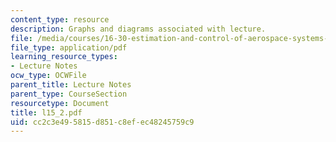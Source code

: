 ```yaml
---
content_type: resource
description: Graphs and diagrams associated with lecture.
file: /media/courses/16-30-estimation-and-control-of-aerospace-systems-spring-2004/cc2c3e495815d851c8efec48245759c9_l15_2.pdf
file_type: application/pdf
learning_resource_types:
- Lecture Notes
ocw_type: OCWFile
parent_title: Lecture Notes
parent_type: CourseSection
resourcetype: Document
title: l15_2.pdf
uid: cc2c3e49-5815-d851-c8ef-ec48245759c9
---
```

